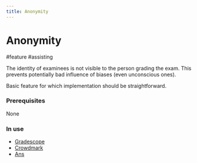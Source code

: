 ```yaml
---
title: Anonymity
---
```


# Anonymity

#feature #assisting

The identity of examinees is not visible to the person grading the exam. This prevents potentially bad influence of biases (even unconscious ones).

Basic feature for which implementation should be straightforward.

### Prerequisites

None

### In use

- [Gradescope](research/tools/Gradescope)
- [Crowdmark](research/tools/Crowdmark)
- [Ans](research/tools/Ans)
